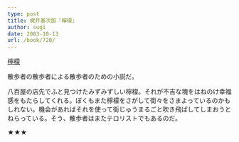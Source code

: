 ```yaml
---
type: post
title: 梶井基次郎『檸檬』
author: sugi
date: 2003-10-13
url: /book/720/
---
```

<a href="http://www.aozora.gr.jp/cards/000074/card424.html" onclick="_gaq.push(['_trackEvent', 'outbound-article', 'http://www.aozora.gr.jp/cards/000074/card424.html', '檸檬']);" >檸檬</a>

散歩者の散歩者による散歩者のための小説だ。

八百屋の店先でふと見つけたみずみずしい檸檬。それが不吉な塊をはねのけ幸福感をもたらしてくれる。ぼくもまた檸檬をさがして街々をさまよっているのかもしれない。機会があればそれを使って街じゅうまるごと吹き飛ばしてしまおうとねらっている。そう、散歩者はまたテロリストでもあるのだ。

★★★

